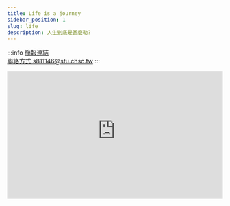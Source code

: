 ```yaml
---
title: Life is a journey
sidebar_position: 1
slug: life
description: 人生到底是甚麼勒?
---
```

:::info
[簡報連結](https://pan.brid.cf/d/Microsoft/yuntech/Life%20is%20a%20journey.pptx)  
[聯絡方式 s811146@stu.chsc.tw](mailto:s811146@stu.chsc.tw)
:::

<iframe src="https://liveyuntechedu-my.sharepoint.com/personal/b11123021_live_yuntech_edu_tw/_layouts/15/Doc.aspx?sourcedoc={c67458b9-ba09-4a52-810c-256740c62ed9}&amp;action=embedview&amp;wdAr=1.7777777777777777" width="100%" height="300px" frameborder="0">這是 <a target="_blank" href="https://office.com/webapps">Office</a> 提供的內嵌 <a target="_blank" href="https://office.com">Microsoft Office</a> 簡報。</iframe>
